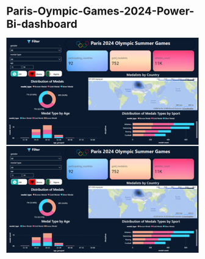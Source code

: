 # Paris-Oympic-Games-2024-Power-Bi-dashboard

![Screenshot](dashPage1.png)
![Screenshot](dashPage2.png)

